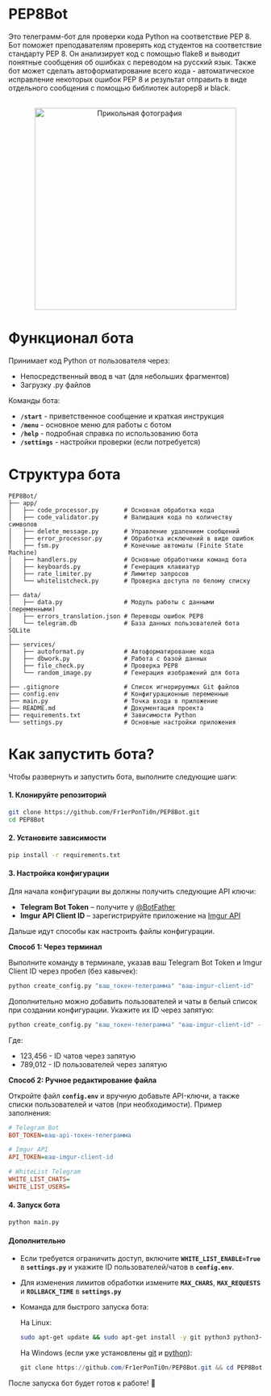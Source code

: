 # PEP8Bot
Это телеграмм-бот для проверки кода Python на соответствие PEP 8.
Бот поможет преподавателям проверять код студентов на соответствие стандарту PEP 8. Он анализирует код с помощью flake8 и выводит понятные сообщения об ошибках с переводом на русский язык. Также бот может сделать автоформатирование всего кода - автоматическое исправление некоторых ошибок PEP 8 и результат отправить в виде отдельного сообщения с помощью библиотек autopep8 и black.

<div align="center">
  <br>
  <img src="https://i.imgur.com/b6VDIQZ.jpeg" alt="Прикольная фотография" width="400">
  <br>
</div>


# Функционал бота

Принимает код Python от пользователя через:

- Непосредственный ввод в чат (для небольших фрагментов)
- Загрузку .py файлов

Команды бота:

- **`/start`** - приветственное сообщение и краткая инструкция
- **`/menu`** - основное меню для работы с ботом
- **`/help`** - подробная справка по использованию бота
- **`/settings`** - настройки проверки (если потребуется)

# Структура бота

```
PEP8Bot/
├── app/
│   ├── code_processor.py       # Основная обработка кода
│   ├── code_validator.py       # Валидация кода по количеству символов
│   ├── delete_message.py       # Управление удалением сообщений
│   ├── error_processor.py      # Обработка исключений в виде ошибок  
│   ├── fsm.py                  # Конечные автоматы (Finite State Machine)
│   ├── handlers.py             # Основные обработчики команд бота
│   ├── keyboards.py            # Генерация клавиатур
│   ├── rate_limiter.py         # Лимитер запросов
│   └── whitelistcheck.py       # Проверка доступа по белому списку
│
├── data/
│   ├── data.py                 # Модуль работы с данными (переменными)
│   ├── errors_translation.json # Переводы ошибок PEP8
│   └── telegram.db             # База данных пользователей бота SQLite
│
├── services/
│   ├── autoformat.py           # Автоформатирование кода
│   ├── dbwork.py               # Работа с базой данных
│   ├── file_check.py           # Проверка PEP8
│   └── random_image.py         # Генерация изображений для бота
│
├── .gitignore                  # Список игнорируемых Git файлов
├── config.env                  # Конфигурационные переменные
├── main.py                     # Точка входа в приложение
├── README.md                   # Документация проекта
├── requirements.txt            # Зависимости Python
└── settings.py                 # Основные настройки приложения
```

# Как запустить бота?

Чтобы развернуть и запустить бота, выполните следующие шаги:  

#### **1. Клонируйте репозиторий**  
```bash
git clone https://github.com/Fr1erPonTi0n/PEP8Bot.git
cd PEP8Bot
```  

#### **2. Установите зависимости**  
```bash
pip install -r requirements.txt
```  

#### **3. Настройка конфигурации**  
Для начала конфигурации вы должны получить следующие API ключи:
- **Telegram Bot Token** – получите у [@BotFather](https://core.telegram.org/)  
- **Imgur API Client ID** – зарегистрируйте приложение на [Imgur API](https://apidocs.imgur.com/)

Дальше идут способы как настроить файлы конфигурации.

**Способ 1: Через терминал**

Выполните команду в терминале, указав ваш Telegram Bot Token и Imgur Client ID через пробел (без кавычек):

```bash
python create_config.py "ваш_токен-телеграмма" "ваш-imgur-client-id"
```

Дополнительно можно добавить пользователей и чаты в белый список при создании конфигурации. Укажите их ID через запятую:

```bash
python create_config.py "ваш_токен-телеграмма" "ваш-imgur-client-id" --chats 123,456 --users 789,012
```

Где:
- 123,456 - ID чатов через запятую
- 789,012 - ID пользователей через запятую

**Способ 2: Ручное редактирование файла**

Откройте файл **`config.env`** и вручную добавьте API-ключи, а также списки пользователей и чатов (при необходимости). Пример заполнения:

```ini
# Telegram Bot
BOT_TOKEN=ваш-api-токен-телеграмма

# Imgur API
API_TOKEN=ваш-imgur-client-id  

# WhiteList Telegram
WHITE_LIST_CHATS=
WHITE_LIST_USERS=
```  

#### **4. Запуск бота**  
```bash
python main.py
```  

#### **Дополнительно**  
- Если требуется ограничить доступ, включите **`WHITE_LIST_ENABLE=True`** в **`settings.py`** и укажите ID пользователей/чатов в **`config.env`**.  
- Для изменения лимитов обработки измените **`MAX_CHARS`**, **`MAX_REQUESTS`** и **`ROLLBACK_TIME`** в **`settings.py`**
- Команда для быстрого запуска бота:

  На Linux:
  
  ```bash
  sudo apt-get update && sudo apt-get install -y git python3 python3-pip python3-venv && git clone https://github.com/Fr1erPonTi0n/PEP8Bot.git && cd PEP8Bot && python3 -m venv venv && source venv/bin/activate && pip install -r requirements.txt && python3 create_config.py "ваш_telegram_bot_token" "ваш_imgur_api_token" && python3 main.py
  ```

  На Windows (если уже установлены [git](https://git-scm.com/downloads/) и [python](https://www.python.org/downloads/)):
  
  ```powershell
  git clone https://github.com/Fr1erPonTi0n/PEP8Bot.git && cd PEP8Bot && python -m venv venv && venv\Scripts\activate && pip install -r requirements.txt && python create_config.py "ваш_telegram_bot_token" "ваш_imgur_api_token" && python main.py
  ```

После запуска бот будет готов к работе! 🚀


